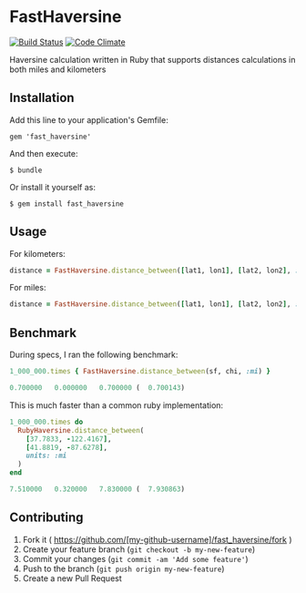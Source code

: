# FastHaversine
[![Build Status](https://travis-ci.org/paulnsorensen/fast_haversine.svg?branch=master)](https://travis-ci.org/paulnsorensen/fast_haversine)
[![Code Climate](https://codeclimate.com/github/paulnsorensen/fast_haversine/badges/gpa.svg)](https://codeclimate.com/github/paulnsorensen/fast_haversine)

Haversine calculation written in Ruby that supports
distances calculations in both miles and kilometers

## Installation

Add this line to your application's Gemfile:

    gem 'fast_haversine'

And then execute:

    $ bundle

Or install it yourself as:

    $ gem install fast_haversine

## Usage

For kilometers:

```ruby
distance = FastHaversine.distance_between([lat1, lon1], [lat2, lon2], :km)
```

For miles:

```ruby
distance = FastHaversine.distance_between([lat1, lon1], [lat2, lon2], :mi)
```

## Benchmark

During specs, I ran the following benchmark:

```ruby
1_000_000.times { FastHaversine.distance_between(sf, chi, :mi) }

0.700000   0.000000   0.700000 (  0.700143)
```

This is much faster than a common ruby implementation:

```ruby
1_000_000.times do
  RubyHaversine.distance_between(
    [37.7833, -122.4167],
    [41.8819, -87.6278],
    units: :mi
  )
end

7.510000   0.320000   7.830000 (  7.930863)
```

## Contributing

1. Fork it ( https://github.com/[my-github-username]/fast_haversine/fork )
2. Create your feature branch (`git checkout -b my-new-feature`)
3. Commit your changes (`git commit -am 'Add some feature'`)
4. Push to the branch (`git push origin my-new-feature`)
5. Create a new Pull Request
